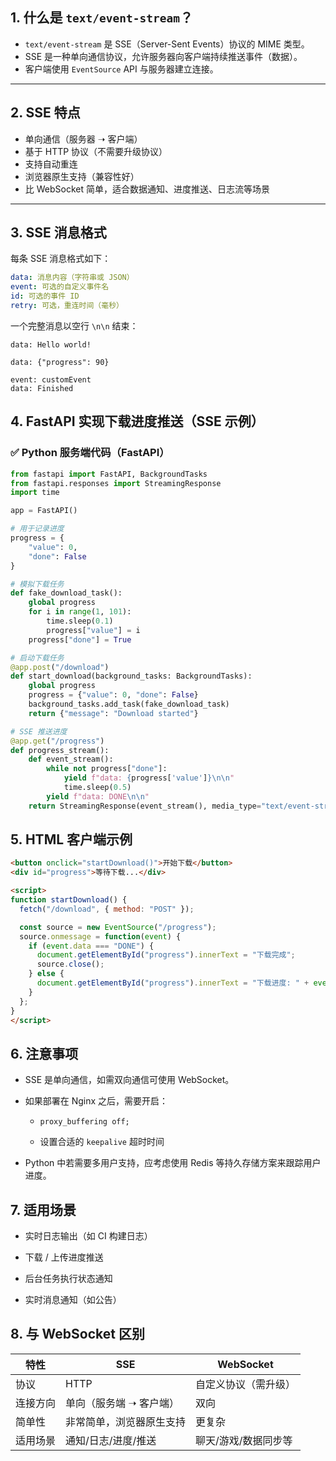 ## 1. 什么是 `text/event-stream`？

- `text/event-stream` 是 SSE（Server-Sent Events）协议的 MIME 类型。
- SSE 是一种单向通信协议，允许服务器向客户端持续推送事件（数据）。
- 客户端使用 `EventSource` API 与服务器建立连接。

---

## 2. SSE 特点

- 单向通信（服务器 ➝ 客户端）
- 基于 HTTP 协议（不需要升级协议）
- 支持自动重连
- 浏览器原生支持（兼容性好）
- 比 WebSocket 简单，适合数据通知、进度推送、日志流等场景

---

## 3. SSE 消息格式

每条 SSE 消息格式如下：
```yaml
data: 消息内容（字符串或 JSON）  
event: 可选的自定义事件名  
id: 可选的事件 ID  
retry: 可选，重连时间（毫秒）
```
一个完整消息以空行 `\n\n` 结束：

```text
data: Hello world!

data: {"progress": 90}

event: customEvent
data: Finished
```

## 4. FastAPI 实现下载进度推送（SSE 示例）

### ✅ Python 服务端代码（FastAPI）
```python
from fastapi import FastAPI, BackgroundTasks
from fastapi.responses import StreamingResponse
import time

app = FastAPI()

# 用于记录进度
progress = {
    "value": 0,
    "done": False
}

# 模拟下载任务
def fake_download_task():
    global progress
    for i in range(1, 101):
        time.sleep(0.1)
        progress["value"] = i
    progress["done"] = True

# 启动下载任务
@app.post("/download")
def start_download(background_tasks: BackgroundTasks):
    global progress
    progress = {"value": 0, "done": False}
    background_tasks.add_task(fake_download_task)
    return {"message": "Download started"}

# SSE 推送进度
@app.get("/progress")
def progress_stream():
    def event_stream():
        while not progress["done"]:
            yield f"data: {progress['value']}\n\n"
            time.sleep(0.5)
        yield f"data: DONE\n\n"
    return StreamingResponse(event_stream(), media_type="text/event-stream")

```

## 5. HTML 客户端示例

```html
<button onclick="startDownload()">开始下载</button>
<div id="progress">等待下载...</div>

<script>
function startDownload() {
  fetch("/download", { method: "POST" });

  const source = new EventSource("/progress");
  source.onmessage = function(event) {
    if (event.data === "DONE") {
      document.getElementById("progress").innerText = "下载完成";
      source.close();
    } else {
      document.getElementById("progress").innerText = "下载进度: " + event.data + "%";
    }
  };
}
</script>

```

## 6. 注意事项

- SSE 是单向通信，如需双向通信可使用 WebSocket。
    
- 如果部署在 Nginx 之后，需要开启：
    
    - `proxy_buffering off;`
        
    - 设置合适的 `keepalive` 超时时间
        
- Python 中若需要多用户支持，应考虑使用 Redis 等持久存储方案来跟踪用户进度。

## 7. 适用场景

- 实时日志输出（如 CI 构建日志）
    
- 下载 / 上传进度推送
    
- 后台任务执行状态通知
    
- 实时消息通知（如公告）

## 8. 与 WebSocket 区别

|特性|SSE|WebSocket|
|---|---|---|
|协议|HTTP|自定义协议（需升级）|
|连接方向|单向（服务端 ➝ 客户端）|双向|
|简单性|非常简单，浏览器原生支持|更复杂|
|适用场景|通知/日志/进度/推送|聊天/游戏/数据同步等|